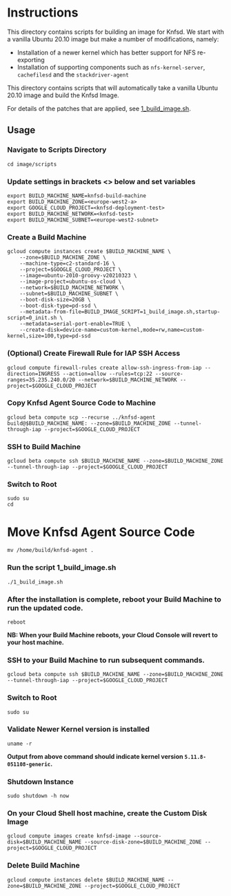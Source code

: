 # Instructions

This directory contains scripts for building an image for Knfsd. We start with a vanilla Ubuntu 20.10 image but make a number of modifications, namely:

* Installation of a newer kernel which has better support for NFS re-exporting
* Installation of supporting components such as `nfs-kernel-server`, `cachefilesd` and the `stackdriver-agent`

This directory contains scripts that will automatically take a vanilla Ubuntu 20.10 image and build the Knfsd Image.

For details of the patches that are applied, see [1_build_image.sh](scripts/1_build_image.sh).

## Usage

### Navigate to Scripts Directory
```
cd image/scripts
```

### Update settings in brackets <> below and set variables
```
export BUILD_MACHINE_NAME=knfsd-build-machine
export BUILD_MACHINE_ZONE=<europe-west2-a>
export GOOGLE_CLOUD_PROJECT=<knfsd-deployment-test>
export BUILD_MACHINE_NETWORK=<knfsd-test>
export BUILD_MACHINE_SUBNET=<europe-west2-subnet>
```

### Create a Build Machine
```
gcloud compute instances create $BUILD_MACHINE_NAME \
    --zone=$BUILD_MACHINE_ZONE \
    --machine-type=c2-standard-16 \
    --project=$GOOGLE_CLOUD_PROJECT \
    --image=ubuntu-2010-groovy-v20210323 \
    --image-project=ubuntu-os-cloud \
    --network=$BUILD_MACHINE_NETWORK \
    --subnet=$BUILD_MACHINE_SUBNET \
    --boot-disk-size=20GB \
    --boot-disk-type=pd-ssd \
    --metadata-from-file=BUILD_IMAGE_SCRIPT=1_build_image.sh,startup-script=0_init.sh \
    --metadata=serial-port-enable=TRUE \
    --create-disk=device-name=custom-kernel,mode=rw,name=custom-kernel,size=100,type=pd-ssd 
```

### (Optional) Create Firewall Rule for IAP SSH Access
```
gcloud compute firewall-rules create allow-ssh-ingress-from-iap --direction=INGRESS --action=allow --rules=tcp:22 --source-ranges=35.235.240.0/20 --network=$BUILD_MACHINE_NETWORK --project=$GOOGLE_CLOUD_PROJECT
```

### Copy Knfsd Agent Source Code to Machine
```
gcloud beta compute scp --recurse ../knfsd-agent build@$BUILD_MACHINE_NAME: --zone=$BUILD_MACHINE_ZONE --tunnel-through-iap --project=$GOOGLE_CLOUD_PROJECT
```

### SSH to Build Machine
```
gcloud beta compute ssh $BUILD_MACHINE_NAME --zone=$BUILD_MACHINE_ZONE --tunnel-through-iap --project=$GOOGLE_CLOUD_PROJECT
```

### Switch to Root
```
sudo su
cd
```

# Move Knfsd Agent Source Code
```
mv /home/build/knfsd-agent .
```

### Run the script 1_build_image.sh
```
./1_build_image.sh
```

### After the installation is complete, reboot your Build Machine to run the updated code.
```
reboot
```
**NB: When your Build Machine reboots, your Cloud Console will revert to your host machine.**

### SSH to your Build Machine to run subsequent commands.
```
gcloud beta compute ssh $BUILD_MACHINE_NAME --zone=$BUILD_MACHINE_ZONE --tunnel-through-iap --project=$GOOGLE_CLOUD_PROJECT
```

### Switch to Root
```
sudo su
```

### Validate Newer Kernel version is installed
```
uname -r
```
**Output from above command should indicate kernel version `5.11.8-051108-generic`.**

### Shutdown Instance
```
sudo shutdown -h now
```

### On your Cloud Shell host machine, create the Custom Disk Image
```
gcloud compute images create knfsd-image --source-disk=$BUILD_MACHINE_NAME --source-disk-zone=$BUILD_MACHINE_ZONE --project=$GOOGLE_CLOUD_PROJECT
```

### Delete Build Machine
```
gcloud compute instances delete $BUILD_MACHINE_NAME --zone=$BUILD_MACHINE_ZONE --project=$GOOGLE_CLOUD_PROJECT
```
